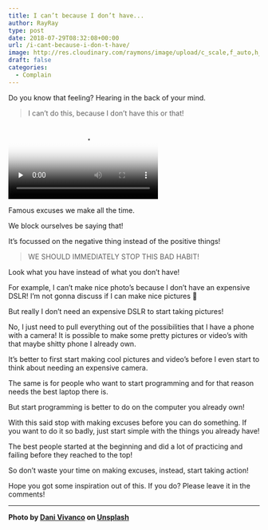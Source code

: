 ```yaml
---
title: I can’t because I don’t have...
author: RayRay
type: post
date: 2018-07-29T08:32:08+00:00
url: /i-cant-because-i-don-t-have/
image: http://res.cloudinary.com/raymons/image/upload/c_scale,f_auto,h_2004,w_2000/v1535278386/byrayray/i-cant-because-i-don-t-have.jpg
draft: false
categories:
  - Complain
---
```


Do you know that feeling? Hearing in the back of your mind.

<!--more-->

> I can’t do this, because I don’t have this or that!

<div class="igtv__wrapper">
<video controls="controls" controlslist="nodownload" class="tWeCl" playsinline="" poster="https://scontent-amt2-1.cdninstagram.com/vp/063e364c1e136752e761d6dc6df1c801/5B851E73/t51.2885-15/e15/37408749_226253008218762_4877254025411559424_n.jpg" preload="none" src="https://scontent-amt2-1.cdninstagram.com/vp/d1f2721aac72ba83a731648a3b40a67b/5B84F001/t50.16885-16/10000000_288545841908709_1306854983626391552_n.mp4" type="video/mp4"></video>
</div>

Famous excuses we make all the time.

We block ourselves be saying that!

It’s focussed on the negative thing instead of the positive things!

> WE SHOULD IMMEDIATELY STOP THIS BAD HABIT!

Look what you have instead of what you don’t have!

For example, I can’t make nice photo’s because I don’t have an expensive DSLR! I’m not gonna discuss if I can make nice pictures 🤭

But really I don’t need an expensive DSLR to start taking pictures!

No, I just need to pull everything out of the possibilities that I have a phone with a camera! It is possible to make some pretty pictures or video’s with that maybe shitty phone I already own.

It’s better to first start making cool pictures and video’s before I even start to think about needing an expensive camera.

The same is for people who want to start programming and for that reason needs the best laptop there is.

But start programming is better to do on the computer you already own!

With this said stop with making excuses before you can do something. If you want to do it so badly, just start simple with the things you already have!

The best people started at the beginning and did a lot of practicing and failing before they reached to the top!

So don’t waste your time on making excuses, instead, start taking action!

Hope you got some inspiration out of this. If you do? Please leave it in the comments!

----

**Photo by [Dani Vivanco](https://unsplash.com/photos/4XWhN4p5DfI?utm_source=unsplash&utm_medium=referral&utm_content=creditCopyText) on [Unsplash](https://unsplash.com/?utm_source=unsplash&utm_medium=referral&utm_content=creditCopyText)**